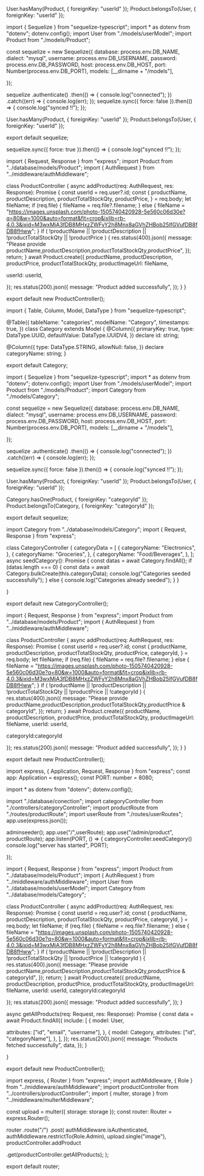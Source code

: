 <!--  Relationship,Categories Seeding and more -->

<!-- relationship between user and product -->

User.hasMany(Product, { foreignKey: "userId" });
Product.belongsTo(User, { foreignKey: "userId" });

<!-- add this in connection.ts file -->

import { Sequelize } from "sequelize-typescript";
import \* as dotenv from "dotenv";
dotenv.config();
import User from "./models/userModel";
import Product from "./models/Product";

const sequelize = new Sequelize({
database: process.env.DB_NAME,
dialect: "mysql",
username: process.env.DB_USERNAME,
password: process.env.DB_PASSWORD,
host: process.env.DB_HOST,
port: Number(process.env.DB_PORT),
models: [__dirname + "/models"],

  <!-- //model ko direction path kaha xa vanne  -->

});

sequelize
.authenticate()
.then(() => {
console.log("connected");
})
.catch((err) => {
console.log(err);
});
sequelize.sync({ force: false }).then(() => {
console.log("synced !!");
});

<!-- relationship -->
<!-- add -->

User.hasMany(Product, { foreignKey: "userId" });
Product.belongsTo(User, { foreignKey: "userId" });

export default sequelize;

<!-- change herna ko lagi true banaune ani feri false  -->

sequelize.sync({ force: true }).then(() => {
console.log("synced !!");
});

<!-- change productController file  -->

import { Request, Response } from "express";
import Product from "../database/models/Product";
import { AuthRequest } from "../middleware/authMiddleware";

class ProductController {
async addProduct(req: AuthRequest, res: Response): Promise<void> {
const userId = req.user?.id;
const {
productName,
productDescription,
productTotalStockQty,
productPrice,
} = req.body;
let fileName;
if (req.file) {
fileName = req.file?.filename;
} else {
fileName =
"https://images.unsplash.com/photo-1505740420928-5e560c06d30e?q=80&w=1000&auto=format&fit=crop&ixlib=rb-4.0.3&ixid=M3wxMjA3fDB8MHxzZWFyY2h8Mnx8aGVhZHBob25lfGVufDB8fDB8fHww";
}
if (
!productName ||
!productDescription ||
!productTotalStockQty ||
!productPrice
) {
res.status(400).json({
message:
"Please provide productName,productDescription,productTotalStockQty,productPrice",
});
return;
}
await Product.create({
productName,
productDescription,
productPrice,
productTotalStockQty,
productImageUrl: fileName,

<!-- add this -->

userId: userId,

});
res.status(200).json({
message: "Product added successfully",
});
}
}

export default new ProductController();

<!-- category model -->
<!-- category.ts -->

import { Table, Column, Model, DataType } from "sequelize-typescript";

@Table({
tableName: "categories",
modelName: "Category",
timestamps: true,
})
class Category extends Model {
@Column({
primaryKey: true,
type: DataType.UUID,
defaultValue: DataType.UUIDV4,
})
declare id: string;

@Column({
type: DataType.STRING,
allowNull: false,
})
declare categoryName: string;
}

export default Category;

<!-- Relation between category and product -->
<!-- connection.ts -->

import { Sequelize } from "sequelize-typescript";
import \* as dotenv from "dotenv";
dotenv.config();
import User from "./models/userModel";
import Product from "./models/Product";
import Category from "./models/Category";

const sequelize = new Sequelize({
database: process.env.DB_NAME,
dialect: "mysql",
username: process.env.DB_USERNAME,
password: process.env.DB_PASSWORD,
host: process.env.DB_HOST,
port: Number(process.env.DB_PORT),
models: [__dirname + "/models"],

  <!-- //model ko direction path kaha xa vanne  -->

});

sequelize
.authenticate()
.then(() => {
console.log("connected");
})
.catch((err) => {
console.log(err);
});

<!-- change herna ko lagi true banaune ani feri false  -->

sequelize.sync({ force: false }).then(() => {
console.log("synced !!");
});

<!-- relationship -->

User.hasMany(Product, { foreignKey: "userId" });
Product.belongsTo(User, { foreignKey: "userId" });

<!-- add -->

Category.hasOne(Product, { foreignKey: "categoryId" });
Product.belongsTo(Category, { foreignKey: "categoryId" });

export default sequelize;

<!--create  categoryController -->

import Category from "../database/models/Category";
import { Request, Response } from "express";

class CategoryController {
categoryData = [
{
categoryName: "Electronics",
},
{
categoryName: "Groceries",
},
{
categoryName: "Food/Beverages",
},
];
async seedCategory(): Promise<void> {
const datas = await Category.findAll();
if (datas.length === 0) {
const data = await Category.bulkCreate(this.categoryData);
console.log("Categories seeded successfully");
} else {
console.log("Categories already seeded");
}
}

}

export default new CategoryController();

<!-- change productController -->

import { Request, Response } from "express";
import Product from "../database/models/Product";
import { AuthRequest } from "../middleware/authMiddleware";

class ProductController {
async addProduct(req: AuthRequest, res: Response): Promise<void> {
const userId = req.user?.id;
const {
productName,
productDescription,
productTotalStockQty,
productPrice,
categoryId,
} = req.body;
let fileName;
if (req.file) {
fileName = req.file?.filename;
} else {
fileName =
"https://images.unsplash.com/photo-1505740420928-5e560c06d30e?q=80&w=1000&auto=format&fit=crop&ixlib=rb-4.0.3&ixid=M3wxMjA3fDB8MHxzZWFyY2h8Mnx8aGVhZHBob25lfGVufDB8fDB8fHww";
}
if (
!productName ||
!productDescription ||
!productTotalStockQty ||
!productPrice ||
!categoryId
) {
res.status(400).json({
message:
"Please provide productName,productDescription,productTotalStockQty,productPrice & categoryId",
});
return;
}
await Product.create({
productName,
productDescription,
productPrice,
productTotalStockQty,
productImageUrl: fileName,
userId: userId,

<!-- add this -->

categoryId:categoryId

});
res.status(200).json({
message: "Product added successfully",
});
}
}

export default new ProductController();

<!-- call seedCategory  index.ts -->

import express, { Application, Request, Response } from "express";
const app: Application = express();
const PORT: number = 8080;

import \* as dotenv from "dotenv";
dotenv.config();

import "./database/conection";
import categoryController from "./controllers/categoryController";
import productRoute from "./routes/productRoute";
import userRoute from "./routes/userRoutes";
app.use(express.json());

<!-- admin seeder -->

adminseeder();
app.use("/",userRoute);
app.use("/admin/product", productRoute);
app.listen(PORT, () => {
categoryController.seedCategory()
console.log("server has started", PORT);

});

<!-- text addproduct using postman add category id-->

<!-- code for get product -->
<!-- productController.ts -->

import { Request, Response } from "express";
import Product from "../database/models/Product";
import { AuthRequest } from "../middleware/authMiddleware";
import User from "../database/models/userModel";
import Category from "../database/models/Category";

class ProductController {
async addProduct(req: AuthRequest, res: Response): Promise<void> {
const userId = req.user?.id;
const {
productName,
productDescription,
productTotalStockQty,
productPrice,
categoryId,
} = req.body;
let fileName;
if (req.file) {
fileName = req.file?.filename;
} else {
fileName =
"https://images.unsplash.com/photo-1505740420928-5e560c06d30e?q=80&w=1000&auto=format&fit=crop&ixlib=rb-4.0.3&ixid=M3wxMjA3fDB8MHxzZWFyY2h8Mnx8aGVhZHBob25lfGVufDB8fDB8fHww";
}
if (
!productName ||
!productDescription ||
!productTotalStockQty ||
!productPrice ||
!categoryId
) {
res.status(400).json({
message:
"Please provide productName,productDescription,productTotalStockQty,productPrice & categoryId",
});
return;
}
await Product.create({
productName,
productDescription,
productPrice,
productTotalStockQty,
productImageUrl: fileName,
userId: userId,
categoryId:categoryId

});
res.status(200).json({
message: "Product added successfully",
});
}

<!-- add this -->

async getAllProducts(req: Request, res: Response): Promise<void> {
const data = await Product.findAll({
include: [
{
model: User,

<!-- user and product ma relationship vako la user model batw id email username get gareko  -->

attributes: ["id", "email", "username"],
},
{
model: Category,
attributes: ["id", "categoryName"],
},
],
});
res.status(200).json({
message: "Products fetched successfully",
data,
});
}

}

export default new ProductController();

<!-- update productRoute -->
<!-- productRoute.ts -->

import express, { Router } from "express";
import authMiddleware, { Role } from "../middleware/authMiddleware";
import productController from "../controllers/productController";
import { multer, storage } from "../middleware/multerMiddleware";

const upload = multer({ storage: storage });
const router: Router = express.Router();

router
.route("/")
.post(
authMiddleware.isAuthenticated,
authMiddleware.restrictTo(Role.Admin),
upload.single("image"),
productController.addProduct

<!-- add this -->

.get(productController.getAllProducts);
);

export default router;

<!-- get product using postman -->
